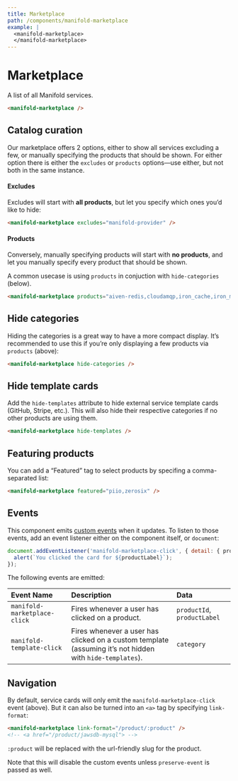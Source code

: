 ```yaml
---
title: Marketplace
path: /components/manifold-marketplace
example: |
  <manifold-marketplace>
  </manifold-marketplace>
---
```


# Marketplace

A list of all Manifold services.

```html
<manifold-marketplace />
```

## Catalog curation

Our marketplace offers 2 options, either to show all services excluding a
few, or manually specifying the products that should be shown. For either
option there is either the `excludes` or `products` options—use either, but
not both in the same instance.

#### Excludes

Excludes will start with **all products**, but let you specify which ones
you’d like to hide:

```html
<manifold-marketplace excludes="manifold-provider" />
```

#### Products

Conversely, manually specifying products will start with **no products**, and
let you manually specify every product that should be shown.

A common usecase is using `products` in conjuction with `hide-categories` (below).

```html
<manifold-marketplace products="aiven-redis,cloudamqp,iron_cache,iron_mq,memcachier-cache" />
```

## Hide categories

Hiding the categories is a great way to have a more compact display. It’s
recommended to use this if you’re only displaying a few products via
`products` (above):

```html
<manifold-marketplace hide-categories />
```

## Hide template cards

Add the `hide-templates` attribute to hide external service template cards
(GitHub, Stripe, etc.). This will also hide their respective categories if no
other products are using them.

```html
<manifold-marketplace hide-templates />
```

## Featuring products

You can add a “Featured” tag to select products by specifing a
comma-separated list:

```html
<manifold-marketplace featured="piio,zerosix" />
```

## Events

This component emits [custom
events](https://developer.mozilla.org/en-US/docs/Web/API/CustomEvent/CustomEvent)
when it updates. To listen to those events, add an event listener either on
the component itself, or `document`:

```js
document.addEventListener('manifold-marketplace-click', { detail: { productLabel } } => {
  alert(`You clicked the card for ${productLabel}`);
});
```

The following events are emitted:

| Event Name                   | Description                                                                                              | Data                        |
| :--------------------------- | :------------------------------------------------------------------------------------------------------- | :-------------------------- |
| `manifold-marketplace-click` | Fires whenever a user has clicked on a product.                                                          | `productId`, `productLabel` |
| `manifold-template-click`    | Fires whenever a user has clicked on a custom template (assuming it’s not hidden with `hide-templates`). | `category`                  |

## Navigation

By default, service cards will only emit the `manifold-marketplace-click`
event (above). But it can also be turned into an `<a>` tag by specifying
`link-format`:

```html
<manifold-marketplace link-format="/product/:product" />
<!-- <a href="/product/jawsdb-mysql"> -->
```

`:product` will be replaced with the url-friendly slug for the product.

Note that this will disable the custom events unless `preserve-event` is
passed as well.
